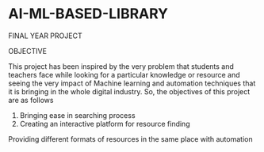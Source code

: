 # AI-ML-BASED-LIBRARY
FINAL YEAR PROJECT 


OBJECTIVE 


This project has been inspired by the very problem that students and teachers
face while looking for a particular knowledge or resource and seeing the very
impact of Machine learning and automation techniques that it is bringing in the
whole digital industry. So, the objectives of this project are as follows


1) Bringing ease in searching process
2) Creating an interactive platform for resource finding

Providing different formats of resources in the same place with automation
